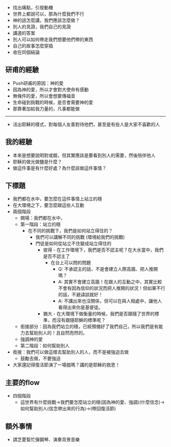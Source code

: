 - 找出痛點，引發動機
- 世界上都說可以，那為什麼我們不行
- 神的話怎麼講，我們應該怎麼做？
- 別人的見證，我們自己的見證
- 講道的答案
- 別人可以如何帶走我們想要他們帶的東西
- 自己的故事怎麼穿插
- 收在同個結論
## 研甫的經驗
- Push研甫的原因：神的愛
- 因為神的愛，所以才會對大使命有感動
- 無條件的愛，所以會想要傳福音
- 生命碰到挑戰的時候，是否會需要神的愛
- 那靠著加給我力量的，凡事都能做
- ---
- 活出耶穌的樣式，對每個人友善對待他們，甚至是有些人是大家不喜歡的人
## 我的經驗
- 本來是想要說明對或錯，但其實應該是要看到別人的需要，然後陪伴他人
- 耶穌的做光做鹽是什麼？
- 做這件事是有什麼好處？為什麼該做這件事情？
## 下標題
- 我們都在水中，要怎麼在這件事情上站立的穩
- 在大環境之下，要怎麼跟這些人互動
- 兩個階段
	- 開場：我們都在水中，
	- 第一階段：站立的穩
		- 在不同的挑戰下，我們是如何站立得住的？
			- 我們可以講解不同的挑戰 (環境給我們的挑戰)
			- 門徒是如何從站立不住變成站立得住的
				- 彼得 - 在工作環境下，我們是否不認主呢？在大水當中，我們是否不認主了
					- 在台上可以問的問題
						- Q: 不承認主的話，不是會建立人際高牆、把人推開嗎？
						- A: 其實不會建立高牆！在跟人的互動之中，其實比較不會有因為信仰的狀況而把人推開的狀況！但如果不行的話，不避諱談就好！
						- A: 不講出來也沒關係，但可以在與人相處中，讓他人看得出來你是基督徒。
				- 猶大 - 在大環境下做衡量的時候，我們是否跟隨了世界的標準，而沒有跟隨耶穌的標準呢？
	- 銜接部分：因為我們站立的穩，已經預備好了我們自己，所以我們是有能力去幫助別人的！且自然而然的。
	- 強調神的愛
	- 第二階段：如何幫助別人
- 銜接：我們可以做這樣去幫助別人的人，而不是被強迫去做
	- 鼓勵去做，不要強迫
- 大家還記得復活節演了一場戲嗎？講的是耶穌的救恩！
## 主要的flow
- 四個階段
	- 這世界有什麼挑戰->我們要怎麼站立的穩(因為神的愛、強調)(什麼信念)->如何幫助別人(信念帶出來的行為)->(帶回復活節)
## 額外事情
- 請芝菱幫忙彈鋼琴、演奏背景音樂